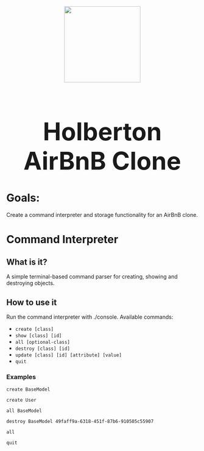 <div align="center">
    <img src="https://github.com/Patricio-Benglian/holbertonschool-AirBnB_clone/assets/124268011/64f36b3f-0b63-4b88-802b-9ee175d40703" height="200">
    <font size="+3"> <h1> Holberton AirBnB Clone </h1> </font>
</div>



<h1> Goals: </h1>
Create a command interpreter and storage functionality for an AirBnB clone.

<h1> Command Interpreter </h1>

<h2> What is it? </h2>
A simple terminal-based command parser for creating, showing and destroying objects.

<h2> How to use it </h2>
Run the command interpreter with ./console.
Available commands:

- ```create [class]```
- ```show [class] [id]```
- ```all [optional-class]```
- ```destroy [class] [id]```
- ```update [class] [id] [attribute] [value]```
- ```quit```
<h3> Examples </h3>

```create BaseModel```

```create User```

```all BaseModel```

```destroy BaseModel 49faff9a-6318-451f-87b6-910505c55907```

```all```

```quit```
